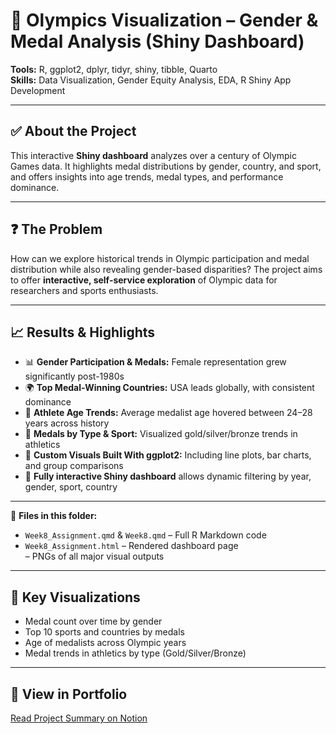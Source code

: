 # 🥇 Olympics Visualization – Gender & Medal Analysis (Shiny Dashboard)

**Tools:** R, ggplot2, dplyr, tidyr, shiny, tibble, Quarto  
**Skills:** Data Visualization, Gender Equity Analysis, EDA, R Shiny App Development

---

## ✅ About the Project  
This interactive **Shiny dashboard** analyzes over a century of Olympic Games data. It highlights medal distributions by gender, country, and sport, and offers insights into age trends, medal types, and performance dominance.

---

## ❓ The Problem  
How can we explore historical trends in Olympic participation and medal distribution while also revealing gender-based disparities? The project aims to offer **interactive, self-service exploration** of Olympic data for researchers and sports enthusiasts.

---

## 📈 Results & Highlights

- 📊 **Gender Participation & Medals:** Female representation grew significantly post-1980s  
- 🌍 **Top Medal-Winning Countries:** USA leads globally, with consistent dominance  
- 🧒 **Athlete Age Trends:** Average medalist age hovered between 24–28 years across history  
- 🏅 **Medals by Type & Sport:** Visualized gold/silver/bronze trends in athletics  
- 🧩 **Custom Visuals Built With ggplot2:** Including line plots, bar charts, and group comparisons  
- 🔄 **Fully interactive Shiny dashboard** allows dynamic filtering by year, gender, sport, country

---

📎 **Files in this folder:**  
- `Week8_Assignment.qmd` & `Week8.qmd` – Full R Markdown code  
- `Week8_Assignment.html` – Rendered dashboard page  
– PNGs of all major visual outputs  

---

## 📌 Key Visualizations

- Medal count over time by gender  
- Top 10 sports and countries by medals  
- Age of medalists across Olympic years  
- Medal trends in athletics by type (Gold/Silver/Bronze)

---

## 🔗 View in Portfolio  
[Read Project Summary on Notion](https://transparent-rook-33b.notion.site/Hey-I-m-Shreeya-Sampat-1c1c4f21290c80a7a02ef878ea11233c?p=1c4c4f21290c80dbb7efcdfe9545abff&pm=c)
